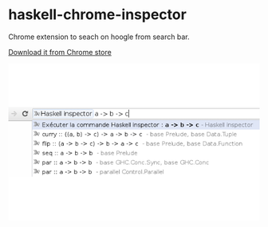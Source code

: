 haskell-chrome-inspector
========================

Chrome extension to seach on hoogle from search bar.

[Download it from Chrome store](https://chrome.google.com/webstore/detail/haskell-inspector/fkopdhccgfgifcpkgndkohcpllhelhph)  

![screenshot](screenshot.png)
